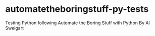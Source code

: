 # automatetheboringstuff-py-tests
Testing Python following Automate the Boring Stuff with Python By Al Sweigart
